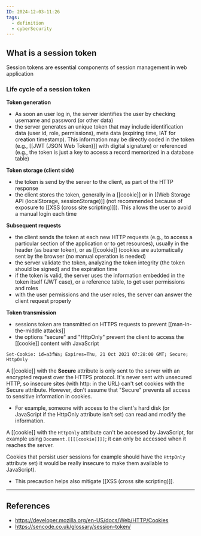 ```yaml
---
ID: 2024-12-03-11:26
tags:
  - definition
  - cyberSecurity
---
```

## What is a session token

Session tokens are essential components of session management in web application

### Life cycle of a session token

**Token generation**
- As soon an user log in, the server identifies the user by checking username and password (or other data)
- the server generates an unique token that may include identification data (user id, role, permissions), meta data (expiring time, IAT for creation timestamp). This information may be directly coded in the token (e.g., [[JWT (JSON Web Token)]] with digital signature) or referenced (e.g., the token is just a key to access a record memorized in a database table)

**Token storage (client side)**
- the token is send by the server to the client, as part of the HTTP response
- the client stores the token, generally in a [[cookie]] or in [[Web Storage API (localStorage, sessionStorage)]] (not recommended because of exposure to [[XSS (cross site scripting)]]). This allows the user to avoid a manual login each time

**Subsequent requests**
- the client sends the token at each new HTTP requests (e.g., to access a particular section of the application or to get resources), usually in the header (as bearer token), or as [[cookie]] (cookies are automatically sent by the browser (no manual operation is needed)
- the server validate the token, analyzing the token integrity (the token should be signed) and the expiration time
- if the token is valid, the server uses the information embedded in the token itself (JWT case), or a reference table, to get user permissions and roles
- with the user permissions and the user roles, the server can answer the client request properly

**Token transmission**
- sessions token are transmitted on HTTPS requests to prevent [[man-in-the-middle attacks]]
- the options "secure" and "HttpOnly" prevent the client to access the [[cookie]] content with JavaScript

```
Set-Cookie: id=a3fWa; Expires=Thu, 21 Oct 2021 07:28:00 GMT; Secure; HttpOnly
```

A [[cookie]] with the **Secure** attribute is only sent to the server with an encrypted request over the HTTPS protocol. It's never sent with unsecured HTTP, so insecure sites (with http: in the URL) can't set cookies with the Secure attribute. However, don't assume that "Secure" prevents all access to sensitive information in cookies.
- For example, someone with access to the client's hard disk (or JavaScript if the HttpOnly attribute isn't set) can read and modify the information.

A [[cookie]] with the `HttpOnly` attribute can't be accessed by JavaScript, for example using `Document.[[[[cookie]]]]`; it can only be accessed when it reaches the server.

Cookies that persist user sessions for example should have the `HttpOnly` attribute set) it would be really insecure to make them available to JavaScript).
- This precaution helps also mitigate [[XSS (cross site scripting)]].

---
## References
- https://developer.mozilla.org/en-US/docs/Web/HTTP/Cookies
- https://sencode.co.uk/glossary/session-token/
